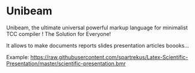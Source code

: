# Unibeam
Unibeam, the ultimate universal powerful markup language for minimalist TCC compiler !  The Solution for Everyone!

It allows to make documents reports slides presentation articles boooks...

Example:
 https://raw.githubusercontent.com/spartrekus/Latex-Scientific-Presentation/master/scientific-presentation.bmr
 

